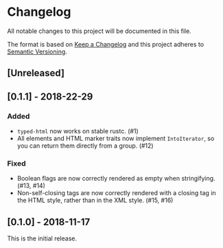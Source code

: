 # Changelog

All notable changes to this project will be documented in this file.

The format is based on [Keep a Changelog](http://keepachangelog.com/en/1.0.0/)
and this project adheres to [Semantic
Versioning](http://semver.org/spec/v2.0.0.html).

## [Unreleased]

## [0.1.1] - 2018-22-29

### Added

* `typed-html` now works on stable rustc. (#1)
* All elements and HTML marker traits now implement `IntoIterator`, so you can return them directly
  from a group. (#12)

### Fixed

* Boolean flags are now correctly rendered as empty when stringifying. (#13, #14)
* Non-self-closing tags are now correctly rendered with a closing tag in the HTML style, rather than
  in the XML style. (#15, #16)

## [0.1.0] - 2018-11-17

This is the initial release.

